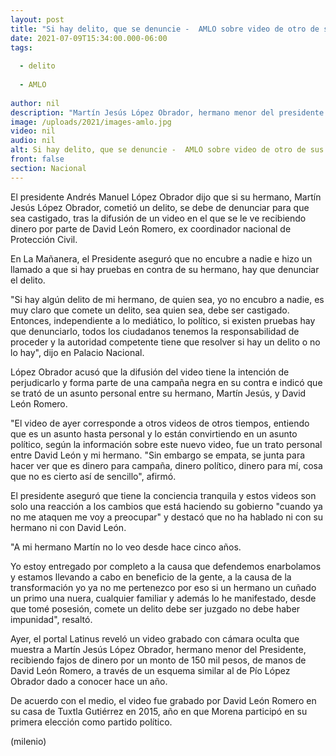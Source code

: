```yaml
---
layout: post
title: "Si hay delito, que se denuncie -  AMLO sobre video de otro de sus hermanos recibiendo dinero"
date: 2021-07-09T15:34:00.000-06:00
tags:
  
  - delito
  
  - AMLO
  
author: nil
description: "Martín Jesús López Obrador, hermano menor del presidente Andrés Manuel López Obrador, aparece en un video recibiendo dinero de las manos de David León Romero, reveló el periodista Carlos Loret de Mola."
image: /uploads/2021/images-amlo.jpg
video: nil
audio: nil
alt: Si hay delito, que se denuncie -  AMLO sobre video de otro de sus hermanos recibiendo dinero
front: false
section: Nacional
---
```


El presidente Andrés Manuel López Obrador dijo que si su hermano, Martín Jesús López Obrador, cometió un delito, se debe de denunciar para que sea castigado, tras la difusión de un video en el que se le ve recibiendo dinero por parte de David León Romero, ex coordinador nacional de Protección Civil. 

En La Mañanera, el Presidente aseguró que no encubre a nadie e hizo un llamado a que si hay pruebas en contra de su hermano, hay que denunciar el delito. 

"Si hay algún delito de mi hermano, de quien sea, yo no encubro a nadie, es muy claro que comete un delito, sea quien sea, debe ser castigado. Entonces, independiente a lo mediático, lo político, si existen pruebas hay que denunciarlo, todos los ciudadanos tenemos la responsabilidad de proceder y la autoridad competente tiene que resolver si hay un delito o no lo hay", dijo en Palacio Nacional.

López Obrador acusó que la difusión del video tiene la intención de perjudicarlo y forma parte de una campaña negra en su contra e indicó que se trató de un asunto personal entre su hermano, Martín Jesús, y David León Romero.

"El video de ayer corresponde a otros videos de otros tiempos, entiendo que es un asunto hasta personal y lo están convirtiendo en un asunto político, según la información sobre este nuevo video, fue un trato personal entre David León y mi hermano. "Sin embargo se empata, se junta para hacer ver que es dinero para campaña, dinero político, dinero para mí, cosa que no es cierto así de sencillo", afirmó. 

El presidente aseguró que tiene la conciencia tranquila y estos videos son solo una reacción a los cambios que está haciendo su gobierno "cuando ya no me ataquen me voy a preocupar" y destacó que no ha hablado ni con su hermano ni con David León. 

"A mi hermano Martín no lo veo desde hace cinco años. 

Yo estoy entregado por completo a la causa que defendemos enarbolamos y estamos llevando a cabo en beneficio de la gente, a la causa de la transformación yo ya no me pertenezco por eso si un hermano un cuñado un primo una nuera, cualquier familiar y además lo he manifestado, desde que tomé posesión, comete un delito debe ser juzgado no debe haber impunidad", resaltó. 

Ayer, el portal Latinus reveló un video grabado con cámara oculta que muestra a Martín Jesús López Obrador, hermano menor del Presidente, recibiendo fajos de dinero por un monto de 150 mil pesos, de manos de David León Romero, a través de un esquema similar al de Pío López Obrador dado a conocer hace un año.
 
De acuerdo con el medio, el video fue grabado por David León Romero en su casa de Tuxtla Gutiérrez en 2015, año en que Morena participó en su primera elección como partido político.

(milenio)




